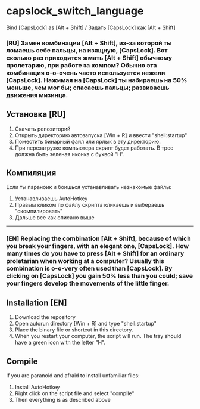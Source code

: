 # capslock_switch_language
Bind [CapsLock] as [Alt + Shift] / Задать [CapsLock] как [Alt + Shift]

### [RU] Замен комбинации [Alt + Shift], из-за которой ты ломаешь себе пальцы, на изящную, [CapsLock]. Вот сколько раз приходится жмать [Alt + Shift] обычному пролетарию, при работе за компом? Обычно эта комбинация о-о-очень часто используется нежели [CapsLock]. Нажимая на [CapsLock] ты набираешь на 50% меньше, чем мог бы; спасаешь пальцы; развиваешь движения мизинца.

## Установка [RU]
1. Скачать репозиторий
2. Открыть директорию автозапуска
  [Win + R] и ввести "shell:startup"
3. Поместить бинарный файл или ярлык в эту директорию.
4. При перезагрузке компьютера скрипт будет работать. В трее должна быть зеленая иконка с буквой "H".

## Компиляция
Если ты параноик и боишься устанавливать незнакомые файлы:
1. Устанавливаешь AutoHotkey
2. Правым кликом по файлу скрипта кликаешь и выбераешь "скомпилировать"
3. Дальше все как описано выше

---

### [EN] Replacing the combination [Alt + Shift], because of which you break your fingers, with an elegant one, [CapsLock]. How many times do you have to press [Alt + Shift] for an ordinary proletarian when working at a computer? Usually this combination is o-o-very often used than [CapsLock]. By clicking on [CapsLock] you gain 50% less than you could; save your fingers develop the movements of the little finger.

## Installation [EN]
1. Download the repository
2. Open autorun directory
  [Win + R] and type "shell:startup"
3. Place the binary file or shortcut in this directory.
4. When you restart your computer, the script will run. The tray should have a green icon with the letter "H".

## Compile
If you are paranoid and afraid to install unfamiliar files:
1. Install AutoHotkey
2. Right click on the script file and select "compile"
3. Then everything is as described above
